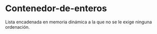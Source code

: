# Contenedor-de-enteros
Lista encadenada en memoria dinámica a la que no se le exige ninguna ordenación.
